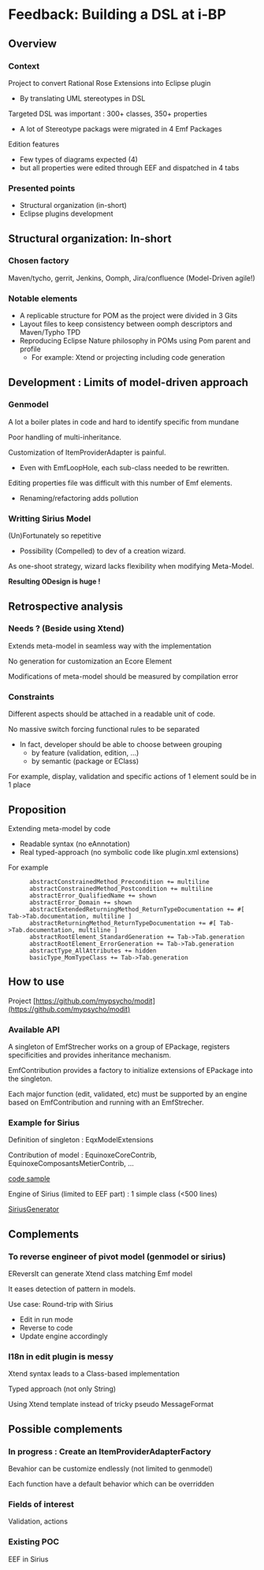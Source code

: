 # Feedback: Building a DSL at i-BP
## Overview
### Context

Project to convert Rational Rose Extensions into Eclipse plugin 

- By translating UML stereotypes in DSL

Targeted DSL was important : 300+ classes, 350+ properties

- A lot of Stereotype packags were migrated in 4 Emf Packages

Edition features
- Few types of diagrams expected (4)  
- but all properties were edited through EEF and dispatched in 4 tabs

### Presented points
- Structural organization (in-short)
- Eclipse plugins development


## Structural organization: In-short
### Chosen factory
Maven/tycho, gerrit, Jenkins, Oomph, Jira/confluence (Model-Driven agile!)

### Notable elements
- A replicable structure for POM as the project were divided in 3 Gits
- Layout files to keep consistency between oomph descriptors and Maven/Typho TPD
- Reproducing Eclipse Nature philosophy in POMs using Pom parent and profile
  - For example: Xtend or projecting including code generation

## Development : Limits of model-driven approach
### Genmodel
A lot a boiler plates in code and hard to identify specific from mundane

Poor handling of multi-inheritance.

Customization of ItemProviderAdapter is painful.
- Even with EmfLoopHole, each sub-class needed to be rewritten.

Editing properties file was difficult with this number of Emf elements.
- Renaming/refactoring adds pollution

### Writting Sirius Model
(Un)Fortunately so repetitive 
- Possibility (Compelled) to dev of a creation wizard.

As one-shoot strategy, wizard lacks flexibility when modifying Meta-Model.

**Resulting ODesign is huge !**

## Retrospective analysis
### Needs ? (Beside using Xtend)
Extends meta-model in seamless way with the implementation

No generation for customization an Ecore Element

Modifications of meta-model should be measured by compilation error

### Constraints

Different aspects should be attached in a readable unit of code. 

No massive switch forcing functional rules to be separated

- In fact, developer should be able to choose between grouping 
  - by feature (validation, edition, ...)
  - by semantic (package or EClass) 

For example, display, validation and specific actions of 1 element sould be in 1 place

## Proposition
Extending meta-model by code
- Readable syntax (no eAnnotation)
- Real typed-approach (no symbolic code like plugin.xml extensions)

For example
```xtend
      abstractConstrainedMethod_Precondition += multiline
      abstractConstrainedMethod_Postcondition += multiline
      abstractError_QualifiedName += shown
      abstractError_Domain += shown
      abstractExtendedReturningMethod_ReturnTypeDocumentation += #[ Tab->Tab.documentation, multiline ]
      abstractReturningMethod_ReturnTypeDocumentation += #[ Tab->Tab.documentation, multiline ]
      abstractRootElement_StandardGeneration += Tab->Tab.generation
      abstractRootElement_ErrorGeneration += Tab->Tab.generation
      abstractType_AllAttributes += hidden
      basicType_MomTypeClass += Tab->Tab.generation
```


## How to use
Project [https://github.com/mypsycho/modit](https://github.com/mypsycho/modit)

### Available API 

A singleton of EmfStrecher works on a group of EPackage, registers specificities and provides inheritance mechanism.

EmfContribution provides a factory to initialize extensions of EPackage into the singleton.

Each major function (edit, validated, etc) must be supported by an engine based on EmfContribution and running with an EmfStrecher.

### Example for Sirius

Definition of singleton : EqxModelExtensions

Contribution of model : EquinoxeCoreContrib, EquinoxeComposantsMetierContrib, …

[code sample](https://github.com/mypsycho/ModIt/tree/master/tests/reversit-tests/src-gen/fr/ibp/odv/xad2/rcp/model)

Engine of Sirius (limited to EEF part) : 1 simple class (<500 lines)

[SiriusGenerator](https://github.com/mypsycho/ModIt/blob/master/tests/reversit-tests/src/org/mypsycho/emf/modit/reverit/test/SiriusGenerator.xtend)

## Complements

### To reverse engineer of pivot model (genmodel or sirius)
EReversIt can generate Xtend class matching Emf model

It eases detection of pattern in models.

Use case: Round-trip with Sirius
- Edit in run mode
- Reverse to code
- Update engine accordingly

### I18n in edit plugin is messy

Xtend syntax leads to a Class-based implementation 

Typed approach (not only String)

Using Xtend template instead of tricky pseudo MessageFormat

## Possible complements

### In progress : Create an ItemProviderAdapterFactory

Bevahior can be customize endlessly (not limited to genmodel)

Each function have a default behavior which can be overridden

### Fields of interest

Validation, actions

### Existing POC

EEF in Sirius


